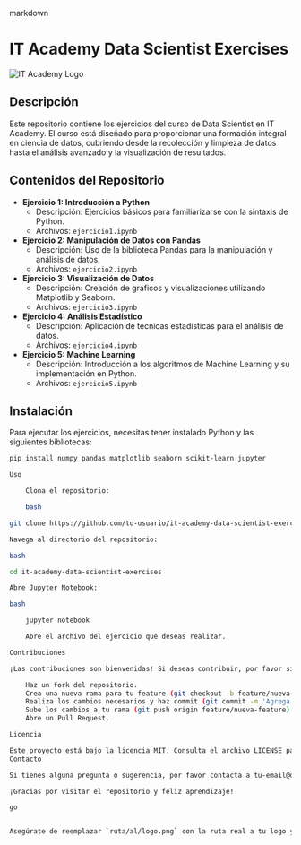 markdown

# IT Academy Data Scientist Exercises

![IT Academy Logo](!(https://github.com/ciberzerone/it_Academy_Data_Scientist/blob/main/sprint2/imagen/logoIT.png))

## Descripción

Este repositorio contiene los ejercicios del curso de Data Scientist en IT Academy. El curso está diseñado para proporcionar una formación integral en ciencia de datos, cubriendo desde la recolección y limpieza de datos hasta el análisis avanzado y la visualización de resultados.

## Contenidos del Repositorio

- **Ejercicio 1: Introducción a Python**
  - Descripción: Ejercicios básicos para familiarizarse con la sintaxis de Python.
  - Archivos: `ejercicio1.ipynb`
- **Ejercicio 2: Manipulación de Datos con Pandas**
  - Descripción: Uso de la biblioteca Pandas para la manipulación y análisis de datos.
  - Archivos: `ejercicio2.ipynb`
- **Ejercicio 3: Visualización de Datos**
  - Descripción: Creación de gráficos y visualizaciones utilizando Matplotlib y Seaborn.
  - Archivos: `ejercicio3.ipynb`
- **Ejercicio 4: Análisis Estadístico**
  - Descripción: Aplicación de técnicas estadísticas para el análisis de datos.
  - Archivos: `ejercicio4.ipynb`
- **Ejercicio 5: Machine Learning**
  - Descripción: Introducción a los algoritmos de Machine Learning y su implementación en Python.
  - Archivos: `ejercicio5.ipynb`

## Instalación

Para ejecutar los ejercicios, necesitas tener instalado Python y las siguientes bibliotecas:

```bash
pip install numpy pandas matplotlib seaborn scikit-learn jupyter

Uso

    Clona el repositorio:

    bash

git clone https://github.com/tu-usuario/it-academy-data-scientist-exercises.git

Navega al directorio del repositorio:

bash

cd it-academy-data-scientist-exercises

Abre Jupyter Notebook:

bash

    jupyter notebook

    Abre el archivo del ejercicio que deseas realizar.

Contribuciones

¡Las contribuciones son bienvenidas! Si deseas contribuir, por favor sigue los siguientes pasos:

    Haz un fork del repositorio.
    Crea una nueva rama para tu feature (git checkout -b feature/nueva-feature).
    Realiza los cambios necesarios y haz commit (git commit -m 'Agrega nueva feature').
    Sube los cambios a tu rama (git push origin feature/nueva-feature).
    Abre un Pull Request.

Licencia

Este proyecto está bajo la licencia MIT. Consulta el archivo LICENSE para más detalles.
Contacto

Si tienes alguna pregunta o sugerencia, por favor contacta a tu-email@dominio.com.

¡Gracias por visitar el repositorio y feliz aprendizaje!

go


Asegúrate de reemplazar `ruta/al/logo.png` con la ruta real a tu logo y `https://github.com/tu-usuario/it-academy-data-scientist-exercises.git` con la URL real de tu repositorio. También, actualiza el correo electrónico de contacto con el tuyo.
